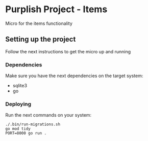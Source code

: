 # Purplish Project - Items

Micro for the items functionality

## Setting up the project

Follow the next instructions to get the micro up and running

### Dependencies

Make sure you have the next dependencies on the target system:

- sqlite3
- go

### Deploying

Run the next commands on your system:

```
./.bin/run-migrations.sh
go mod tidy
PORT=8000 go run .
```
